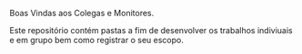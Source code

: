 Boas Vindas aos Colegas e Monitores.

Este repositório contém pastas a fim de desenvolver os trabalhos indiviuais e em grupo bem como registrar o seu escopo.

